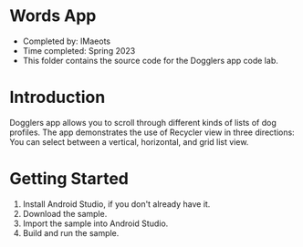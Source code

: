 # Words App

* Completed by: IMaeots
* Time completed: Spring 2023
* This folder contains the source code for the Dogglers app code lab.


# Introduction
Dogglers app allows you to scroll through different kinds of lists of dog profiles.
The app demonstrates the use of Recycler view in three directions: You can select between a vertical, horizontal, and grid list view.


# Getting Started
1. Install Android Studio, if you don't already have it.
2. Download the sample.
3. Import the sample into Android Studio.
4. Build and run the sample.
